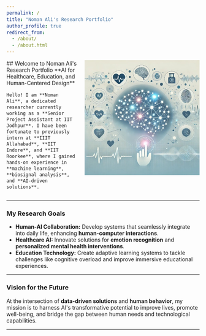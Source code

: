 ```yaml
---
permalink: /
title: "Noman Ali's Research Portfolio"
author_profile: true
redirect_from: 
  - /about/
  - /about.html
---
```


<div style="display: flex; align-items: flex-start; justify-content: space-between;">
  <div>
    ## Welcome to Noman Ali's Research Portfolio
    **AI for Healthcare, Education, and Human-Centered Design**

    Hello! I am **Noman Ali**, a dedicated researcher currently working as a **Senior Project Assistant at IIT Jodhpur**. I have been fortunate to previously intern at **IIIT Allahabad**, **IIT Indore**, and **IIT Roorkee**, where I gained hands-on experience in **machine learning**, **biosignal analysis**, and **AI-driven solutions**.
  </div>
  <img src="images/HCI_HI.jpeg" alt="Health Informatics and HCI" style="width: 300px; margin-left: 20px;" />
</div>

---

### My Research Goals

- **Human-AI Collaboration:** Develop systems that seamlessly integrate into daily life, enhancing **human-computer interactions**.
- **Healthcare AI:** Innovate solutions for **emotion recognition** and **personalized mental health interventions**.
- **Education Technology:** Create adaptive learning systems to tackle challenges like cognitive overload and improve immersive educational experiences.

---

### Vision for the Future

At the intersection of **data-driven solutions** and **human behavior**, my mission is to harness AI's transformative potential to improve lives, promote well-being, and bridge the gap between human needs and technological capabilities.

---










